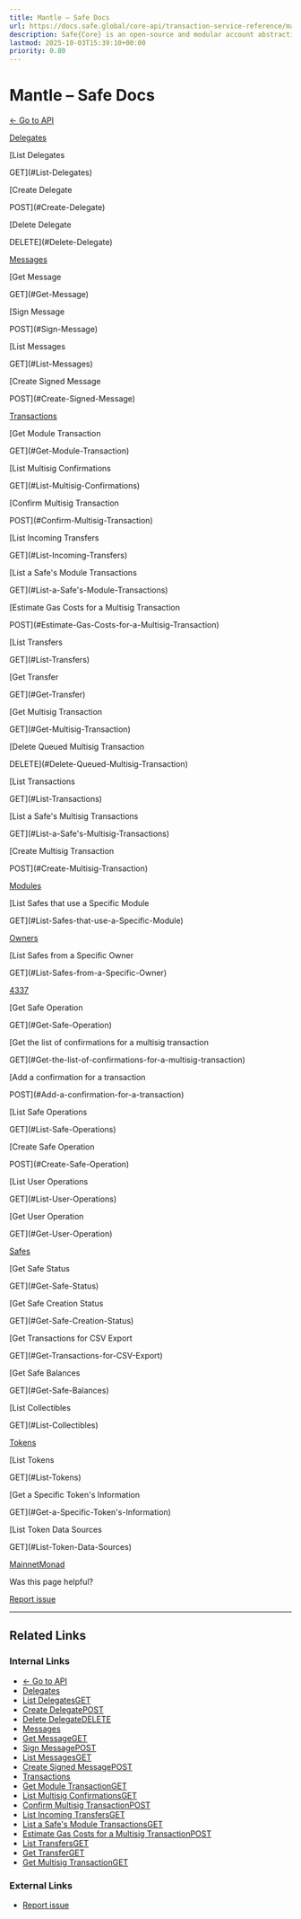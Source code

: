 ```yaml
---
title: Mantle – Safe Docs
url: https://docs.safe.global/core-api/transaction-service-reference/mantle
description: Safe{Core} is an open-source and modular account abstraction stack. Learn about its features and how to use it.
lastmod: 2025-10-03T15:39:10+00:00
priority: 0.80
---
```


# Mantle – Safe Docs

[← Go to API](/core-api/transaction-service-overview)

[Delegates](#Delegates)

[List Delegates

GET](#List-Delegates)

[Create Delegate

POST](#Create-Delegate)

[Delete Delegate

DELETE](#Delete-Delegate)

[Messages](#Messages)

[Get Message

GET](#Get-Message)

[Sign Message

POST](#Sign-Message)

[List Messages

GET](#List-Messages)

[Create Signed Message

POST](#Create-Signed-Message)

[Transactions](#Transactions)

[Get Module Transaction

GET](#Get-Module-Transaction)

[List Multisig Confirmations

GET](#List-Multisig-Confirmations)

[Confirm Multisig Transaction

POST](#Confirm-Multisig-Transaction)

[List Incoming Transfers

GET](#List-Incoming-Transfers)

[List a Safe's Module Transactions

GET](#List-a-Safe's-Module-Transactions)

[Estimate Gas Costs for a Multisig Transaction

POST](#Estimate-Gas-Costs-for-a-Multisig-Transaction)

[List Transfers

GET](#List-Transfers)

[Get Transfer

GET](#Get-Transfer)

[Get Multisig Transaction

GET](#Get-Multisig-Transaction)

[Delete Queued Multisig Transaction

DELETE](#Delete-Queued-Multisig-Transaction)

[List Transactions

GET](#List-Transactions)

[List a Safe's Multisig Transactions

GET](#List-a-Safe's-Multisig-Transactions)

[Create Multisig Transaction

POST](#Create-Multisig-Transaction)

[Modules](#Modules)

[List Safes that use a Specific Module

GET](#List-Safes-that-use-a-Specific-Module)

[Owners](#Owners)

[List Safes from a Specific Owner

GET](#List-Safes-from-a-Specific-Owner)

[4337](#4337)

[Get Safe Operation

GET](#Get-Safe-Operation)

[Get the list of confirmations for a multisig transaction

GET](#Get-the-list-of-confirmations-for-a-multisig-transaction)

[Add a confirmation for a transaction

POST](#Add-a-confirmation-for-a-transaction)

[List Safe Operations

GET](#List-Safe-Operations)

[Create Safe Operation

POST](#Create-Safe-Operation)

[List User Operations

GET](#List-User-Operations)

[Get User Operation

GET](#Get-User-Operation)

[Safes](#Safes)

[Get Safe Status

GET](#Get-Safe-Status)

[Get Safe Creation Status

GET](#Get-Safe-Creation-Status)

[Get Transactions for CSV Export

GET](#Get-Transactions-for-CSV-Export)

[Get Safe Balances

GET](#Get-Safe-Balances)

[List Collectibles

GET](#List-Collectibles)

[Tokens](#Tokens)

[List Tokens

GET](#List-Tokens)

[Get a Specific Token's Information

GET](#Get-a-Specific-Token's-Information)

[List Token Data Sources

GET](#List-Token-Data-Sources)

[Mainnet](/core-api/transaction-service-reference/mainnet "Mainnet")[Monad](/core-api/transaction-service-reference/monad "Monad")

Was this page helpful?

[Report issue](https://github.com/safe-global/safe-docs/issues/new?assignees=&labels=nextra-feedback&projects=&template=nextra-feedback.yml&title=%5BFeedback%5D+)

---

## Related Links

### Internal Links

- [← Go to API](https://docs.safe.global/core-api/transaction-service-overview)
- [Delegates](https://docs.safe.global/core-api/transaction-service-reference/mantle)
- [List DelegatesGET](https://docs.safe.global/core-api/transaction-service-reference/mantle)
- [Create DelegatePOST](https://docs.safe.global/core-api/transaction-service-reference/mantle)
- [Delete DelegateDELETE](https://docs.safe.global/core-api/transaction-service-reference/mantle)
- [Messages](https://docs.safe.global/core-api/transaction-service-reference/mantle)
- [Get MessageGET](https://docs.safe.global/core-api/transaction-service-reference/mantle)
- [Sign MessagePOST](https://docs.safe.global/core-api/transaction-service-reference/mantle)
- [List MessagesGET](https://docs.safe.global/core-api/transaction-service-reference/mantle)
- [Create Signed MessagePOST](https://docs.safe.global/core-api/transaction-service-reference/mantle)
- [Transactions](https://docs.safe.global/core-api/transaction-service-reference/mantle)
- [Get Module TransactionGET](https://docs.safe.global/core-api/transaction-service-reference/mantle)
- [List Multisig ConfirmationsGET](https://docs.safe.global/core-api/transaction-service-reference/mantle)
- [Confirm Multisig TransactionPOST](https://docs.safe.global/core-api/transaction-service-reference/mantle)
- [List Incoming TransfersGET](https://docs.safe.global/core-api/transaction-service-reference/mantle)
- [List a Safe's Module TransactionsGET](https://docs.safe.global/core-api/transaction-service-reference/mantle)
- [Estimate Gas Costs for a Multisig TransactionPOST](https://docs.safe.global/core-api/transaction-service-reference/mantle)
- [List TransfersGET](https://docs.safe.global/core-api/transaction-service-reference/mantle)
- [Get TransferGET](https://docs.safe.global/core-api/transaction-service-reference/mantle)
- [Get Multisig TransactionGET](https://docs.safe.global/core-api/transaction-service-reference/mantle)

### External Links

- [Report issue](https://github.com/safe-global/safe-docs/issues/new?assignees=&labels=nextra-feedback&projects=&template=nextra-feedback.yml&title=%5BFeedback%5D+)
